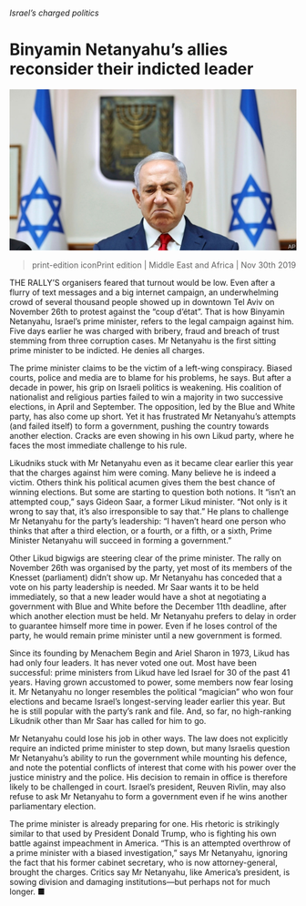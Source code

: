 ###### Israel’s charged politics

# Binyamin Netanyahu’s allies reconsider their indicted leader 

![image](images/20191130_MAP003_0.jpg) 

> print-edition iconPrint edition | Middle East and Africa | Nov 30th 2019 

THE RALLY’S organisers feared that turnout would be low. Even after a flurry of text messages and a big internet campaign, an underwhelming crowd of several thousand people showed up in downtown Tel Aviv on November 26th to protest against the “coup d’état”. That is how Binyamin Netanyahu, Israel’s prime minister, refers to the legal campaign against him. Five days earlier he was charged with bribery, fraud and breach of trust stemming from three corruption cases. Mr Netanyahu is the first sitting prime minister to be indicted. He denies all charges. 

The prime minister claims to be the victim of a left-wing conspiracy. Biased courts, police and media are to blame for his problems, he says. But after a decade in power, his grip on Israeli politics is weakening. His coalition of nationalist and religious parties failed to win a majority in two successive elections, in April and September. The opposition, led by the Blue and White party, has also come up short. Yet it has frustrated Mr Netanyahu’s attempts (and failed itself) to form a government, pushing the country towards another election. Cracks are even showing in his own Likud party, where he faces the most immediate challenge to his rule. 

Likudniks stuck with Mr Netanyahu even as it became clear earlier this year that the charges against him were coming. Many believe he is indeed a victim. Others think his political acumen gives them the best chance of winning elections. But some are starting to question both notions. It “isn’t an attempted coup,” says Gideon Saar, a former Likud minister. “Not only is it wrong to say that, it’s also irresponsible to say that.” He plans to challenge Mr Netanyahu for the party’s leadership: “I haven’t heard one person who thinks that after a third election, or a fourth, or a fifth, or a sixth, Prime Minister Netanyahu will succeed in forming a government.” 

Other Likud bigwigs are steering clear of the prime minister. The rally on November 26th was organised by the party, yet most of its members of the Knesset (parliament) didn’t show up. Mr Netanyahu has conceded that a vote on his party leadership is needed. Mr Saar wants it to be held immediately, so that a new leader would have a shot at negotiating a government with Blue and White before the December 11th deadline, after which another election must be held. Mr Netanyahu prefers to delay in order to guarantee himself more time in power. Even if he loses control of the party, he would remain prime minister until a new government is formed. 

Since its founding by Menachem Begin and Ariel Sharon in 1973, Likud has had only four leaders. It has never voted one out. Most have been successful: prime ministers from Likud have led Israel for 30 of the past 41 years. Having grown accustomed to power, some members now fear losing it. Mr Netanyahu no longer resembles the political “magician” who won four elections and became Israel’s longest-serving leader earlier this year. But he is still popular with the party’s rank and file. And, so far, no high-ranking Likudnik other than Mr Saar has called for him to go. 

Mr Netanyahu could lose his job in other ways. The law does not explicitly require an indicted prime minister to step down, but many Israelis question Mr Netanyahu’s ability to run the government while mounting his defence, and note the potential conflicts of interest that come with his power over the justice ministry and the police. His decision to remain in office is therefore likely to be challenged in court. Israel’s president, Reuven Rivlin, may also refuse to ask Mr Netanyahu to form a government even if he wins another parliamentary election. 

The prime minister is already preparing for one. His rhetoric is strikingly similar to that used by President Donald Trump, who is fighting his own battle against impeachment in America. “This is an attempted overthrow of a prime minister with a biased investigation,” says Mr Netanyahu, ignoring the fact that his former cabinet secretary, who is now attorney-general, brought the charges. Critics say Mr Netanyahu, like America’s president, is sowing division and damaging institutions—but perhaps not for much longer. ■ 

